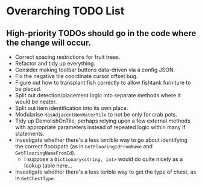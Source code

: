 # Overarching TODO List
## High-priority TODOs should go in the code where the change will occur.

* Correct spacing restrictions for fruit trees.
* Refactor and tidy up everything.
* Consider making toolbar buttons data-driven via a config JSON.
* Fix the negative tile coordinate cursor offset bug.
* Figure out how to transplant fish correctly to allow fishtank furniture to be placed.
* Split out detection/placement logic into separate methods where it would be neater.
* Split out item identification into its own place.
* Modularise `HasAdjacentNonWaterTile` to not be only for crab pots.
* Tidy up DemolishOnTile, perhaps relying upon a few external methods with appropriate parameters instead of repeated logic within many if statements.
* Investigate whether there's a less terrible way to go about identifying the correct floor/path (as in `GetFlooringIdFromName` and `GetFlooringNameFromId`).
  * I suppose a `Dictionary<string, int>` would do quite nicely as a lookup table here...
* Investigate whether there's a less terible way to get the type of chest, as in `GetChestType`.
